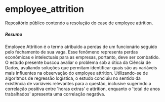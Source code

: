 # employee_attrition
Repositório público contendo a resolução do case de employee attrition.

##### Resumo
Employee Attrition é o termo atribuído a perdas de um funcionário seguido pelo fechamento de sua vaga. Esse fenômeno representa perdas econômicas e intelectuais para as empresas, portanto, deve ser combatido. O estudo presente buscou avaliar o problema sob a ótica da Ciência de Dados, avaliando soluções que permitam identificar quais são as variáveis mais influentes na observação do employee attrition. Utilizando-se de algoritmos de regressão logística, o estudo concluiu no sentido da existência de variáveis relevantes para a questão, inclusive sugerindo a correlação positiva entre 'horas extras' e attrition, enquanto o 'total de anos trabalhados' apresenta uma correlação negativa.
